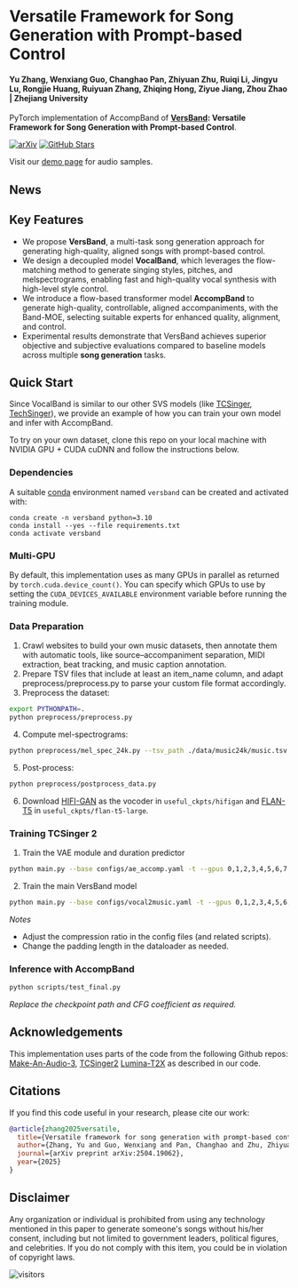 # Versatile Framework for Song Generation with Prompt-based Control

#### Yu Zhang, Wenxiang Guo, Changhao Pan, Zhiyuan Zhu, Ruiqi Li, Jingyu Lu, Rongjie Huang, Ruiyuan Zhang, Zhiqing Hong, Ziyue Jiang, Zhou Zhao | Zhejiang University

PyTorch implementation of AccompBand of **[VersBand](https://arxiv.org/abs/2504.19062): Versatile Framework for Song Generation with Prompt-based Control**.

[![arXiv](https://img.shields.io/badge/arXiv-Paper-<COLOR>.svg)](https://arxiv.org/abs/2504.19062)
[![GitHub Stars](https://img.shields.io/github/stars/AaronZ345/VersBand?style=social)](https://github.com/AaronZ345/VersBand)

Visit our [demo page](https://aaronz345.github.io/VersBandDemo/) for audio samples.

## News

## Key Features
- We propose **VersBand**, a multi-task song generation approach for generating high-quality, aligned songs with prompt-based control.
- We design a decoupled model **VocalBand**, which leverages the flow-matching method to generate singing styles, pitches, and melspectrograms, enabling fast and high-quality vocal synthesis with high-level style control.
- We introduce a flow-based transformer model **AccompBand** to generate high-quality, controllable, aligned accompaniments, with the Band-MOE, selecting suitable experts for enhanced quality, alignment, and control.
- Experimental results demonstrate that VersBand achieves superior objective and subjective evaluations compared to baseline models across multiple **song generation** tasks.

## Quick Start
Since VocalBand is similar to our other SVS models (like [TCSinger](https://github.com/AaronZ345/TCSinger), [TechSinger](https://github.com/gwx314/TechSinger)), we provide an example of how you can train your own model and infer with AccompBand.

To try on your own dataset, clone this repo on your local machine with NVIDIA GPU + CUDA cuDNN and follow the instructions below.

### Dependencies

A suitable [conda](https://conda.io/) environment named `versband` can be created
and activated with:

```
conda create -n versband python=3.10
conda install --yes --file requirements.txt
conda activate versband
```

### Multi-GPU

By default, this implementation uses as many GPUs in parallel as returned by `torch.cuda.device_count()`. 
You can specify which GPUs to use by setting the `CUDA_DEVICES_AVAILABLE` environment variable before running the training module.

### Data Preparation 

1. Crawl websites to build your own music datasets, then annotate them with automatic tools, like source–accompaniment separation, MIDI extraction, beat tracking, and music caption annotation.
2. Prepare TSV files that include at least an item_name column, and adapt preprocess/preprocess.py to parse your custom file format accordingly.
3. Preprocess the dataset:
```bash
export PYTHONPATH=.
python preprocess/preprocess.py
```

4. Compute mel-spectrograms:

```bash
python preprocess/mel_spec_24k.py --tsv_path ./data/music24k/music.tsv --num_gpus 4 --max_duration 20
```

5. Post-process:

```bash
python preprocess/postprocess_data.py
```

6. Download [HIFI-GAN]() as the vocoder in `useful_ckpts/hifigan` and [FLAN-T5](https://huggingface.co/google/flan-t5-large) in `useful_ckpts/flan-t5-large`.

### Training TCSinger 2

1. Train the VAE module and duration predictor
```bash
python main.py --base configs/ae_accomp.yaml -t --gpus 0,1,2,3,4,5,6,7
```

2. Train the main VersBand model
   
```bash
python main.py --base configs/vocal2music.yaml -t --gpus 0,1,2,3,4,5,6,7
```

*Notes*  
- Adjust the compression ratio in the config files (and related scripts).  
- Change the padding length in the dataloader as needed.  

### Inference with AccompBand

```bash
python scripts/test_final.py
```

*Replace the checkpoint path and CFG coefficient as required.*


## Acknowledgements

This implementation uses parts of the code from the following Github repos:
[Make-An-Audio-3](https://github.com/Text-to-Audio/Make-An-Audio-3),
[TCSinger2](https://github.com/AaronZ345/TCSinger2)
[Lumina-T2X](https://github.com/Alpha-VLLM/Lumina-T2X)
as described in our code.

## Citations ##

If you find this code useful in your research, please cite our work:
```bib
@article{zhang2025versatile,
  title={Versatile framework for song generation with prompt-based control},
  author={Zhang, Yu and Guo, Wenxiang and Pan, Changhao and Zhu, Zhiyuan and Li, Ruiqi and Lu, Jingyu and Huang, Rongjie and Zhang, Ruiyuan and Hong, Zhiqing and Jiang, Ziyue and others},
  journal={arXiv preprint arXiv:2504.19062},
  year={2025}
}
```

## Disclaimer ##

Any organization or individual is prohibited from using any technology mentioned in this paper to generate someone's songs without his/her consent, including but not limited to government leaders, political figures, and celebrities. If you do not comply with this item, you could be in violation of copyright laws.

 ![visitors](https://visitor-badge.laobi.icu/badge?page_id=AaronZ345/VersBand)

